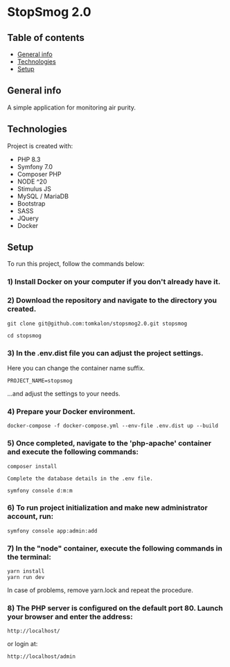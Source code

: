 # StopSmog 2.0

## Table of contents
* [General info](#general-info)
* [Technologies](#technologies)
* [Setup](#setup)

## General info
A simple application for monitoring air purity.

## Technologies
Project is created with:
* PHP 8.3
* Symfony 7.0
* Composer PHP
* NODE ^20
* Stimulus JS
* MySQL / MariaDB
* Bootstrap
* SASS
* JQuery
* Docker

## Setup
To run this project, follow the commands below:

### 1) Install Docker on your computer if you don't already have it.

### 2) Download the repository and navigate to the directory you created.

```
git clone git@github.com:tomkalon/stopsmog2.0.git stopsmog

cd stopsmog
```


### 3) In the .env.dist file you can adjust the project settings.

Here you can change the container name suffix.
```
PROJECT_NAME=stopsmog
```

...and adjust the settings to your needs.

### 4) Prepare your Docker environment.

```
docker-compose -f docker-compose.yml --env-file .env.dist up --build
```

### 5) Once completed, navigate to the 'php-apache' container and execute the following commands:
```
composer install

Complete the database details in the .env file.

symfony console d:m:m
```

### 6) To run project initialization and make new administrator account, run:
```
symfony console app:admin:add
```

### 7) In the "node" container, execute the following commands in the terminal:
```
yarn install
yarn run dev
```

In case of problems, remove yarn.lock and repeat the procedure.

### 8) The PHP server is configured on the default port 80. Launch your browser and enter the address:
```
http://localhost/
```

or login at:
```
http://localhost/admin
```
